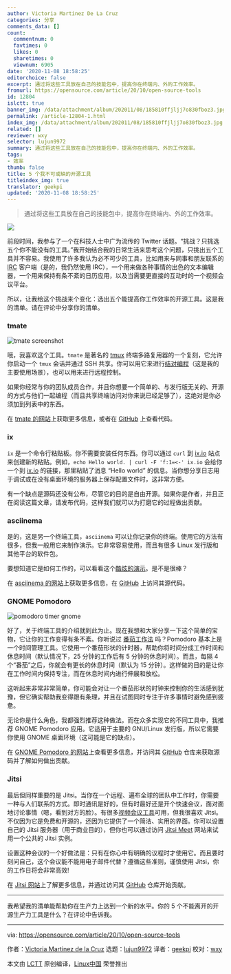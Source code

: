 ```yaml
---
author: Victoria Martinez De La Cruz
categories: 分享
comments_data: []
count:
  commentnum: 0
  favtimes: 0
  likes: 0
  sharetimes: 0
  viewnum: 6905
date: '2020-11-08 18:58:25'
editorchoice: false
excerpt: 通过将这些工具放在自己的技能包中，提高你在终端内、外的工作效率。
fromurl: https://opensource.com/article/20/10/open-source-tools
id: 12804
islctt: true
banner_img: /data/attachment/album/202011/08/185810ffjljj7o830fboz3.jpg
permalink: /article-12804-1.html
index_img: /data/attachment/album/202011/08/185810ffjljj7o830fboz3.jpg.thumb.jpg
related: []
reviewer: wxy
selector: lujun9972
summary: 通过将这些工具放在自己的技能包中，提高你在终端内、外的工作效率。
tags:
- 效率
thumb: false
title: 5 个我不可或缺的开源工具
titleindex_img: true
translator: geekpi
updated: '2020-11-08 18:58:25'
---
```



> 
> 通过将这些工具放在自己的技能包中，提高你在终端内、外的工作效率。
> 
> 
> 


![](/data/attachment/album/202011/08/185810ffjljj7o830fboz3.jpg)


前段时间，我参与了一个在科技人士中广为流传的 Twitter 话题。“挑战？只挑选五个你不能没有的工具。”我开始结合我的日常生活来思考这个问题，只挑出五个工具并不容易。我使用了许多我认为必不可少的工具，比如用来与同事和朋友联系的 [IRC](https://en.wikipedia.org/wiki/Internet_Relay_Chat) 客户端（是的，我仍然使用 IRC），一个用来做各种事情的出色的文本编辑器，一个用来保持有条不紊的日历应用，以及当需要更直接的互动时的一个视频会议平台。


所以，让我给这个挑战来个变化：选出五个能提高你工作效率的开源工具。这是我的清单。请在评论中分享你的清单。


### tmate


![tmate screenshot](/data/attachment/album/202011/08/185826sba145pqvld21mq1.jpg "tmate screenshot")


哦，我喜欢这个工具。`tmate` 是著名的 [tmux](https://opensource.com/article/20/7/tmux-cheat-sheet) 终端多路复用器的一个复刻，它允许你启动一个 `tmux` 会话并通过 SSH 共享。你可以用它来进行[结对编程](https://en.wikipedia.org/wiki/Pair_programming)（这是我的主要使用场景），也可以用来进行远程控制。


如果你经常与你的团队成员合作，并且你想要一个简单的、与发行版无关的、开源的方式与他们一起编程（而且共享终端访问对你来说已经足够了），这绝对是你必须加到列表中的东西。


在 [tmate 的网站](https://tmate.io/)上获取更多信息，或者在 [GitHub](https://github.com/tmate-io/tmate) 上查看代码。


### ix


`ix` 是一个命令行粘贴板。你不需要安装任何东西。你可以通过 `curl` 到 [ix.io](http://ix.io/) 站点来创建新的粘贴。例如，`echo Hello world. | curl -F 'f:1=<-' ix.io` 会给你一个到 [ix.io](http://ix.io) 的链接，那里粘贴了消息 “Hello world” 的信息。当你想分享日志用于调试或在没有桌面环境的服务器上保存配置文件时，这非常方便。


有一个缺点是源码还没有公布，尽管它的目的是自由开源。如果你是作者，并且正在阅读这篇文章，请发布代码，这样我们就可以为打磨它的过程做出贡献。


### asciinema


是的，这是另一个终端工具，`asciinema` 可以让你记录你的终端。使用它的方法有很多，但我一般用它来制作演示。它非常容易使用，而且有很多 Linux 发行版和其他平台的软件包。


要想知道它是如何工作的，可以看看这个[酷炫的演示](https://asciinema.org/a/239367)。是不是很棒？


在 [asciinema 的网站](https://asciinema.org/)上获取更多信息，在 [GitHub](https://github.com/asciinema/asciinema) 上访问其源代码。


### GNOME Pomodoro


![pomodoro timer gnome](/data/attachment/album/202011/08/185828tmr8a4wqrqzd2rzq.jpg "pomodoro timer gnome")


好了，关于终端工具的介绍就到此为止。现在我想和大家分享一下这个简单的宝物，它让你的工作变得有条不紊。你听说过 [番茄工作法](https://en.wikipedia.org/wiki/Pomodoro_Technique) 吗？Pomodoro 基本上是一个时间管理工具。它使用一个番茄形状的计时器，帮助你将时间分成工作时间和休息时间（默认情况下，25 分钟的工作后有 5 分钟的休息时间）。而且，每隔 4 个“番茄”之后，你就会有更长的休息时间（默认为 15 分钟）。这样做的目的是让你在工作时间内保持专注，而在休息时间内进行伸展和放松。


这听起来非常非常简单，你可能会对让一个番茄形状的时钟来控制你的生活感到犹豫，但它确实帮助我变得跟有条理，并且在试图同时专注于许多事情时避免感到疲惫。


无论你是什么角色，我都强烈推荐这种做法。而在众多实现它的不同工具中，我推荐 GNOME Pomodoro 应用。它适用于主要的 GNU/Linux 发行版，所以它需要你使用 GNOME 桌面环境（这可能是它的缺点）。


在 [GNOME Pomodoro 的网站](https://gnomepomodoro.org/)上查看更多信息，并访问其 [GitHub](https://github.com/codito/gnome-pomodoro) 仓库来获取源码并了解如何做出贡献。


### Jitsi


最后但同样重要的是 Jitsi。当你在一个远程、遍布全球的团队中工作时，你需要一种与人们联系的方式。即时通讯是好的，但有时最好还是开个快速会议，面对面地讨论事情（嗯，看到对方的脸）。有很多[视频会议工具](https://opensource.com/article/20/5/open-source-video-conferencing)可用，但我很喜欢 Jitsi。不仅因为它是免费和开源的，还因为它提供了一个简洁、实用的界面。你可以设置自己的 Jitsi 服务器（用于商业目的），但你也可以通过访问 [Jitsi Meet](https://meet.jit.si/) 网站来试用一个公共的 Jitsi 实例。


设置这种会议的一个好做法是：只有在你心中有明确的议程时才使用它。而且要时刻问自己，这个会议能不能用电子邮件代替？遵循这些准则，谨慎使用 Jitsi，你的工作日将会非常高效!


在 [Jitsi 网站](https://jitsi.org/)上了解更多信息，并通过访问其 [GitHub](https://github.com/jitsi) 仓库开始贡献。




---


我希望我的清单能帮助你在生产力上达到一个新的水平。你的 5 个不能离开的开源生产力工具是什么？在评论中告诉我。




---


via: <https://opensource.com/article/20/10/open-source-tools>


作者：[Victoria Martinez de la Cruz](https://opensource.com/users/vkmc) 选题：[lujun9972](https://github.com/lujun9972) 译者：[geekpi](https://github.com/geekpi) 校对：[wxy](https://github.com/wxy)


本文由 [LCTT](https://github.com/LCTT/TranslateProject) 原创编译，[Linux中国](https://linux.cn/) 荣誉推出